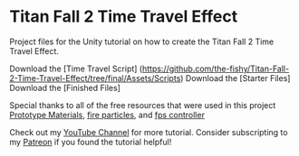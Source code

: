 # Titan Fall 2 Time Travel Effect
Project files for the Unity tutorial on how to create the Titan Fall 2 Time Travel Effect.

Download the [Time Travel Script] (https://github.com/the-fishy/Titan-Fall-2-Time-Travel-Effect/tree/final/Assets/Scripts)
Download the [Starter Files]
Download the [Finished Files]

Special thanks to all of the free resources that were used in this project [Prototype Materials](https://assetstore.unity.com/packages/2d/textures-materials/gridbox-prototype-materials-129127), [fire particles](https://assetstore.unity.com/packages/vfx/particles/particle-pack-127325), and [fps controller](https://www.youtube.com/watch?v=qQLvcS9FxnY)

Check out my [YouTube Channel](https://www.youtube.com/channel/UCbhNZEeeYEvmlYK3sezDoeA) for more tutorial.
Consider subscripting to my [Patreon](https://www.patreon.com/the_fishy) if you found the tutorial helpful!

